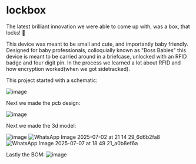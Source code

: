 # lockbox

The latest brilliant innovation we were able to come up with, was a box, that locks! 🤯

This device was meant to be small and cute, and importantly baby friendly. Designed for baby professionals, colloquially known as "Boss Babies" this device is meant to be carried around in a briefcase, unlocked with an RFID badge and four digit pin. In the process we learned a lot about RFID and how encryption worked(when we got sidetracked).

This project started with a schematic:

![image](https://github.com/user-attachments/assets/8ed58b80-a45d-45eb-8ce5-4d75c79edde4)

Next we made the pcb design:

![image](https://github.com/user-attachments/assets/0cbdb324-de1b-4835-bd16-38dd39ae2a44)

Next we made the 3d model:

![image](https://github.com/user-attachments/assets/71c2484c-162d-453a-a933-12417ffabb16)
![WhatsApp Image 2025-07-02 at 21 14 29_6d6b2fa8](https://github.com/user-attachments/assets/8bc7a05d-f7a1-4b57-a335-7ed9b0ab0cef)
![WhatsApp Image 2025-07-07 at 18 49 21_a0b8ef6a](https://github.com/user-attachments/assets/1795ece7-7fe5-48ec-8a3e-f6243e5e6a41)

Lastly the BOM:
![image](https://github.com/user-attachments/assets/b0cbf276-5bd5-4edb-bcab-cb526ea97069)
